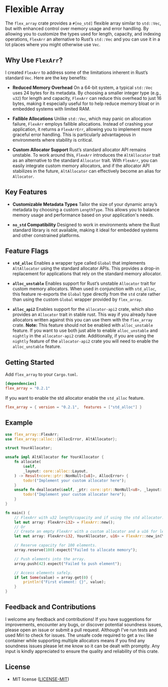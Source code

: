 # Flexible Array

The `flex_array` crate provides a `#[no_std]` flexible array similar to `std::Vec`, but with enhanced control over memory usage and error handling. By allowing you to customize the types used for length, capacity, and indexing operations, `FlexArr` an alternative to Rust’s `std::Vec` and you can use it in a lot places where you might otherwise use `Vec`.

## Why Use `FlexArr`?

I created `FlexArr` to address some of the limitations inherent in Rust’s standard `Vec`. Here are the key benefits:

- **Reduced Memory Overhead**
  On a 64-bit system, a typical `std::Vec` uses 24 bytes for its metadata. By choosing a smaller integer type (e.g., `u32`) for length and capacity, `FlexArr` can reduce this overhead to just 16 bytes, making it especially useful for to help reduce memory bloat or in embedded systems with limited RAM.

- **Fallible Allocations**
  Unlike `std::Vec`, which may panic on allocation failure, `FlexArr` employs fallible allocations. Instead of crashing your application, it returns a `FlexArrErr`, allowing you to implement more graceful error handling. This is particularly advantageous in environments where stability is critical.

- **Custom Allocator Support**
  Rust’s standard allocator API remains unstable. To work around this, `FlexArr` introduces the `AltAllocator` trait as an alternative to the standard `Allocator` trait. With `FlexArr`, you can easily integrate custom memory allocators, and if the allocator API stabilizes in the future, `AltAllocator` can effectively become an alias for `Allocator`.

## Key Features

- **Customizable Metadata Types**
  Tailor the size of your dynamic array’s metadata by choosing a custom `LengthType`. This allows you to balance memory usage and performance based on your application's needs.

- **`no_std` Compatibility**
  Designed to work in environments where the Rust standard library is not available, making it ideal for embedded systems and other constrained platforms.

## Feature Flags

- **`std_alloc`**
  Enables a wrapper type called `Global` that implements `AltAllocator` using the standard allocator APIs. This provides a drop-in replacement for applications that rely on the standard memory allocator.

- **`alloc_unstable`**
  Enables support for Rust’s unstable `Allocator` trait for custom memory allocators. When used in conjunction with `std_alloc`, this feature re-exports the `Global` type directly from the `std` crate rather than using the custom `Global` wrapper provided by `flex_array`.

- **`alloc_api2`**
  Enables support for the `allocator-api2` crate, which also provides an `Allocator` trait in stable rust. This way if you already have allocators written against this you can use them with the `flex_array` crate.
  **Note:** This feature should not be enabled with `alloc_unstable` feature. If you want to use both
  just able to enable `alloc_unstable` and `nightly` in the `allocator-api2` crate. Additionally, if you
  are using the `nightly` feature of the `allocator-api2` crate you will need to enable the `alloc_unstable` feature.

## Getting Started
Add `flex_array` to your `Cargo.toml`.
```toml
[dependencies]
flex_array = "0.2.1"
```

If you want to enable the std allocator enable the `std_alloc` feature.
```toml
flex_array = { version = "0.2.1",  features = ["std_alloc"] }
```

## Example

```rust
use flex_array::FlexArr;
use flex_array::alloc::{AllocError, AltAllocator};

struct YourAllocator;

unsafe impl AltAllocator for YourAllocator {
    fn allocate(
        &self,
        _layout: core::alloc::Layout,
    ) -> Result<core::ptr::NonNull<[u8]>, AllocError> {
        todo!("Implement your custom allocator here");
    }
    unsafe fn deallocate(&self, _ptr: core::ptr::NonNull<u8>, _layout: core::alloc::Layout) {
        todo!("Implement your custom allocator here");
    }
}

fn main() {
    // FlexArr with u32 length/capacity and if using the std allocator.
    let mut array: FlexArr<i32> = FlexArr::new();
    // Or
    // Create an empty FlexArr with a custom allocator and a u16 for length/capacity.
    let mut array: FlexArr<i32, YourAllocator, u16> = FlexArr::new_in(YourAllocator);

    // Reserve capacity for 100 elements.
    array.reserve(100).expect("Failed to allocate memory");

    // Push elements into the array.
    array.push(42).expect("Failed to push element");

    // Access elements safely.
    if let Some(value) = array.get(0) {
        println!("First element: {}", value);
    }
}
```

## Feedback and Contributions

I welcome any feedback and contributions! If you have suggestions for improvements, encounter any bugs, or discover potential soundness issues, please open an issue or submit a pull request. Although I've run tests and used Miri to check for issues. The unsafe code required to get a `Vec` like container while supporting multiple allocators means if you find any soundness issues please let me know so it can be dealt with promptly. Any input is kindly appreciated to ensure the quality and reliability of this crate.

## License
 * MIT license
   ([LICENSE-MIT](LICENSE-MIT))
